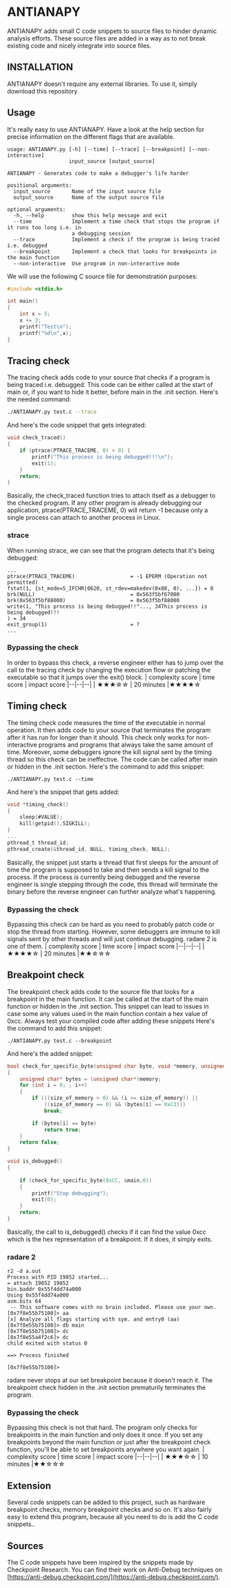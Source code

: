 # ANTIANAPY
ANTIANAPY adds small C code snippets to source files to hinder dynamic analysis efforts. These source files are added in a way as to not break existing code and nicely integrate into source files.

## INSTALLATION
ANTIANAPY doesn't require any external libraries. To use it, simply download this repository

## Usage
It's really easy to use ANTIANAPY. Have a look at the help section for precise information on the different flags that are available.
```
usage: ANTIANAPY.py [-h] [--time] [--trace] [--breakpoint] [--non-interactive]
                    input_source [output_source]

ANTIANAPY - Generates code to make a debugger's life harder

positional arguments:
  input_source       Name of the input source file
  output_source      Name of the output source file

optional arguments:
  -h, --help         show this help message and exit
  --time             Implement a time check that stops the program if it runs too long i.e. in
                     a debugging session
  --trace            Implement a check if the program is being traced i.e. debugged
  --breakpoint       Implement a check that looks for breakpoints in the main function
  --non-interactive  Use program in non-interactive mode
```
We will use the following C source file for demonstration purposes:
```C
#include <stdio.h>

int main()
{
	int x = 5;
	x += 3;
	printf("Test\n");
	printf("%d\n",x);
}
```
## Tracing check
The tracing check adds code to your source that checks if a program is being traced i.e. debugged. This code can be either called at the start of main or, if you want to  hide it better, before main in the .init section.
Here's the needed command:
```bash
./ANTIANAPY.py test.c --trace
```
And here's the code snippet that gets integrated:
```C
void check_traced()
{
	if (ptrace(PTRACE_TRACEME, 0) < 0) {
		printf("This process is being debugged!!!\n");
		exit(1);
	}
	return;
}
```
Basically, the check_traced function tries to attach itself as a debugger to the checked program. If any other program is already debugging our application, ptrace(PTRACE_TRACEME, 0) will return -1 because only a single process can attach to another process in Linux.
### strace
When running strace, we can see that the program detects that it's being debugged:
```
...
ptrace(PTRACE_TRACEME)                  = -1 EPERM (Operation not permitted)
fstat(1, {st_mode=S_IFCHR|0620, st_rdev=makedev(0x88, 0), ...}) = 0
brk(NULL)                               = 0x563f5bf67000
brk(0x563f5bf88000)                     = 0x563f5bf88000
write(1, "This process is being debugged!!"..., 34This process is being debugged!!!
) = 34
exit_group(1)                           = ?
...
```
### Bypassing the check
In order to bypass this check, a reverse engineer either has to jump over the call to the tracing check by changing the execution flow or patching the executable so that it jumps over the exit() block.
| complexity score | time score | impact score
|--|--|--|
| ★★★☆☆ | 20 minutes |★★★★☆
## Timing check
The timing check code measures the time of the executable in normal operation. It then adds code to your source that terminates the program after it has run for longer than it should. This check only works for non-interactive programs and programs that always take the same amount of time. Moreover, some debuggers ignore the kill signal sent by the timing thread so this check can be ineffective. The code can be called after main or hidden in the .init section. Here's the command to add this snippet:
```
./ANTIANAPY.py test.c --time
```
And here's the snippet that gets added:
```C
void *timing_check()
{
	sleep(#VALUE);
	kill(getpid(),SIGKILL);
}
...
pthread_t thread_id;
pthread_create(&thread_id, NULL, timing_check, NULL);
```
Basically, the snippet just starts a thread that first sleeps for the amount of time the program is supposed to take and then sends a kill signal to the process. If the process is currently being debugged and the reverse engineer is single stepping through the code, this thread will terminate the binary before the reverse engineer can further analyze what's happening.
### Bypassing the check
Bypassing this check can be hard as you need to probably patch code or stop the thread from starting. However, some debuggers are immune to kill signals sent by other threads and will just continue debugging. radare 2 is one of them.
| complexity score | time score | impact score
|--|--|--|
| ★★★★☆ | 20 minutes |★★☆☆☆
## Breakpoint check
The breakpoint check adds code to the source file that looks for a breakpoint in the main function. It can be called at the start of the main function or hidden in the .init section. This snippet can lead to issues in case some any values used in the main function contain a hex value of 0xcc. Always test your compiled code after adding these snippets
Here's the command to add this snippet:
```
./ANTIANAPY.py test.c --breakpoint
```
And here's the added snippet:
```C
bool check_for_specific_byte(unsigned char byte, void *memory, unsigned int size_of_memory)
{
	unsigned char* bytes = (unsigned char*)memory; 
	for (int i = 0; ; i++)
	{
		if (((size_of_memory > 0) && (i >= size_of_memory)) ||
			((size_of_memory == 0) && (bytes[i] == 0xC3)))
			break;

		if (bytes[i] == byte)
			return true;
	}
	return false;
}

void is_debugged()
{
	
	if (check_for_specific_byte(0xCC, &main,0))
	{
		printf("Stop debugging");
		exit(0);
	}
	return;
}
```
Basically, the call to is_debugged() checks if it can find the value 0xcc which is the hex representation of a breakpoint. If it does, it simply exits.
### radare 2
```shell
r2 -d a.out 
Process with PID 19852 started...
= attach 19852 19852
bin.baddr 0x55f4dd74a000
Using 0x55f4dd74a000
asm.bits 64
 -- This software comes with no brain included. Please use your own.
[0x7f8e55b75100]> aa
[x] Analyze all flags starting with sym. and entry0 (aa)
[0x7f8e55b75100]> db main
[0x7f8e55b75100]> dc
[0x7f8e55a4f2c6]> dc
child exited with status 0

==> Process finished

[0x7f8e55b75100]>
```
radare never stops at our set breakpoint because it doesn't reach it. The breakpoint check hidden in the .init section prematurily terminates the program.
### Bypassing the check
Bypassing this check is not that hard. The program only checks for breakpoints in the main function and only does it once. If you set any breakpoints beyond the main function or just after the breakpoint check function, you'll be able to set breakpoints anywhere you want again.
| complexity score | time score | impact score
|--|--|--|
| ★★★☆☆ | 10 minutes |★★☆☆☆
## Extension
Several code snippets can be added to this project, such as hardware breakpoint checks, memory breakpoint checks and so on. It's also fairly easy to extend this program, because all you need to do is add the C code snippets..
## Sources
The C code snippets have been inspired by the snippets made by Checkpoint Research. You can find their work on Anti-Debug techniques on [https://anti-debug.checkpoint.com/](https://anti-debug.checkpoint.com/).
